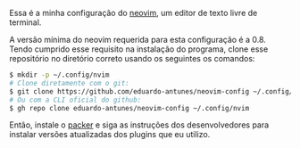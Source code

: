 Essa é a minha configuração do [neovim](https://neovim.io/), um editor de texto livre de terminal.

A versão mínima do neovim requerida para esta configuração é a 0.8. Tendo cumprido esse requisito na instalação do programa, clone esse repositório no diretório correto usando os seguintes os comandos:

```sh
$ mkdir -p ~/.config/nvim
# Clone diretamente com o git:
$ git clone https://github.com/eduardo-antunes/neovim-config ~/.config/nvim
# Ou com a CLI oficial do github:
$ gh repo clone eduardo-antunes/neovim-config ~/.config/nvim
```

Então, instale o [packer](https://github.com/wbthomason/packer.nvim) e siga as instruções dos desenvolvedores para instalar versões atualizadas dos plugins que eu utilizo.
